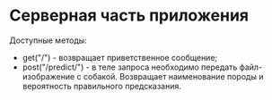 # Серверная часть приложения
Доступные методы:
- get("/") - возвращает приветственное сообщение;
- post("/predict/") - в теле запроса необходимо передать файл-изображение с собакой. Возвращает наименование породы и вероятность правильного предсказания.